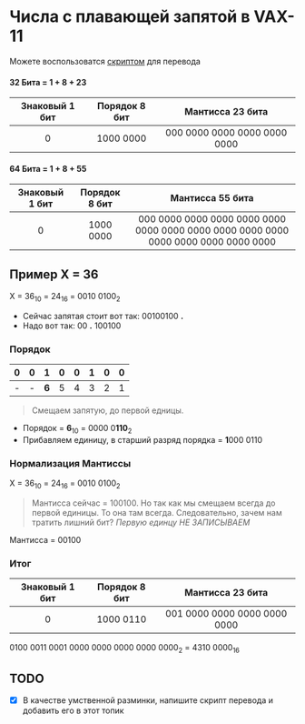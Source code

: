 # Числа с плавающей запятой в VAX-11
Можете воспользоватся [скриптом](../src/1.py) для перевода
#### 32 Бита = 1 + 8 + 23
| Знаковый 1 бит  | Порядок 8 бит | Мантисса 23 бита |
|:---------------:|:----------:|:--------:|
|0| 1000 0000 | 000 0000 0000 0000 0000 0000 |
#### 64 Бита = 1 + 8 + 55
| Знаковый 1 бит  | Порядок 8 бит | Мантисса 55 бита |
|:---------------:|:----------:|:--------:|
|0| 1000 0000 | 000 0000 0000 0000 0000 0000 0000 0000 0000 0000 0000 0000 0000 0000 0000 0000 0000|

## Пример X = 36
X = 36<sub>10</sub> = 24<sub>16</sub> = 0010 0100<sub>2</sub>

- Сейчас запятая стоит вот так: 00100100 **.** 
- Надо вот так: 00 **.** 100100  
### Порядок
| 0 | 0 | 1 | 0 | 0 | 1 | 0 | 0 |
|:---:|:---:|:---:|:---:|:---:|:---:|:---:|:---:|
| - | - | **6** | 5 | 4 | 3 | 2 | 1 |
> Смещаем запятую, до первой едницы.

- Порядок = **6**<sub>10</sub> = 0000 0**110**<sub>2</sub> 
- Прибавляем единицу, в старший разряд порядка = **1**000 0110
### Нормализация Мантиссы
X = 36<sub>10</sub> = 24<sub>16</sub> = 0010 0100<sub>2</sub> 

> Мантисса сейчас = 100100. 
Но так как мы смещаем всегда до первой единицы. То она там всегда. Следовательно, зачем нам тратить лишний бит?
_Первую единцу НЕ ЗАПИСЫВАЕМ_

Мантисса = 00100

### Итог

| Знаковый 1 бит  | Порядок 8 бит | Мантисса 23 бита |
|:---------------:|:----------:|:--------:|
|0| 1000 0110 | 001 0000 0000 0000 0000 0000|

0100 0011 0001 0000 0000 0000 0000 0000<sub>2</sub> = 4310 0000<sub>16</sub>

## TODO
- [x] В качестве умственной разминки, напишите скрипт перевода и добавить его в этот топик